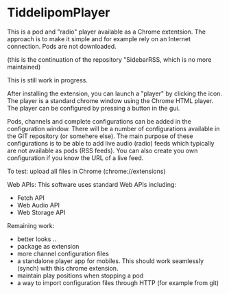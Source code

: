 # TiddelipomPlayer
This is a pod and "radio" player available as a Chrome extentsion. The approach is to make it simple and for example rely on an Internet connection. Pods are not downloaded.

(this is the continuation of the repository "SidebarRSS, which is no more maintained)

This is still work in progress.

After installing the extension, you can launch a "player" by clicking the icon. The player is a standard chrome window using the Chrome HTML player. The player can be configured by pressing a button in the gui.

Pods, channels and complete configurations can be added in the configuration window. There will be a number of configurations available in the GIT repository (or somehere else). The main purpose of these configurations is to be able to add live audio (radio) feeds which typically are not available as pods (RSS feeds).  You can also create you own configuration if you know the URL of a live feed.


To test: upload all files in Chrome (chrome://extensions)

Web APIs:
   This software uses standard Web APIs including:
   - Fetch API
   - Web Audio API
   - Web Storage API


Remaining work:
- better looks ..
- package as extension
- more channel configuration files
- a standalone player app for mobiles. This should work seamlessly (synch) with this chrome extension.
- maintain play positions when stopping a pod
- a way to import configuration files through HTTP (for example from git)



